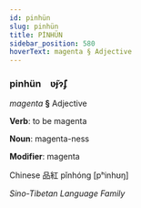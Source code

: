 ```yaml
---
id: pinhün
slug: pinhün
title: PİNHÜN
sidebar_position: 580
hoverText: magenta § Adjective
---
```


### pinhün&emsp;<span kind="abugida">ʋ̃ɟɂ̃ʄ</span>

*magenta* **§** Adjective

**Verb**: to be magenta

**Noun**: magenta-ness

**Modifier**: magenta

Chinese 品紅 pǐnhóng [pʰinhʊŋ]

*Sino-Tibetan Language Family*